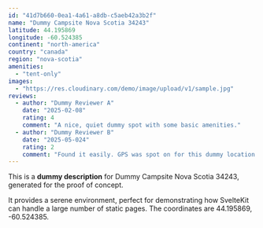 ```yaml
---
id: "41d7b660-0ea1-4a61-a8db-c5aeb42a3b2f"
name: "Dummy Campsite Nova Scotia 34243"
latitude: 44.195869
longitude: -60.524385
continent: "north-america"
country: "canada"
region: "nova-scotia"
amenities:
  - "tent-only"
images:
  - "https://res.cloudinary.com/demo/image/upload/v1/sample.jpg"
reviews:
  - author: "Dummy Reviewer A"
    date: "2025-02-08"
    rating: 4
    comment: "A nice, quiet dummy spot with some basic amenities."
  - author: "Dummy Reviewer B"
    date: "2025-05-024"
    rating: 2
    comment: "Found it easily. GPS was spot on for this dummy location."
---
```


This is a **dummy description** for Dummy Campsite Nova Scotia 34243, generated for the proof of concept.

It provides a serene environment, perfect for demonstrating how SvelteKit can handle a large number of static pages. The coordinates are 44.195869, -60.524385.
